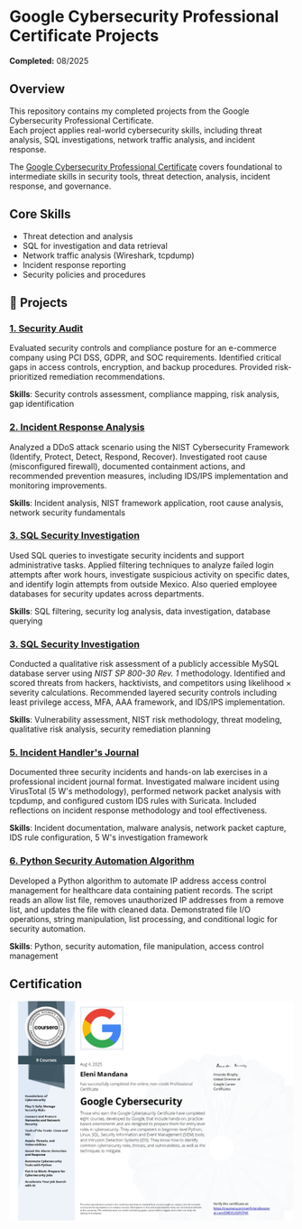 # Google Cybersecurity Professional Certificate Projects 

**Completed:** 08/2025  

## Overview
This repository contains my completed projects from the Google Cybersecurity Professional Certificate.  
Each project applies real-world cybersecurity skills, including threat analysis, SQL investigations, network traffic analysis, and incident response.

The [Google Cybersecurity Professional Certificate](https://www.coursera.org/professional-certificates/google-cybersecurity) covers foundational to intermediate skills in security tools, threat detection, analysis, incident response, and governance. 

## Core Skills
- Threat detection and analysis
- SQL for investigation and data retrieval
- Network traffic analysis (Wireshark, tcpdump)
- Incident response reporting
- Security policies and procedures

## 📁 Projects
### [1. Security Audit](reports/2.%20Controls%20and%20compliance%20checklist.pdf) 

Evaluated security controls and compliance posture for an e-commerce company using PCI DSS, GDPR, and SOC requirements. Identified critical gaps in access controls, encryption, and backup procedures. Provided risk-prioritized remediation recommendations.

**Skills**: Security controls assessment, compliance mapping, risk analysis, gap identification

### [2. Incident Response Analysis](reports/3.%20Incident%20report%20analysis.pdf)
Analyzed a DDoS attack scenario using the NIST Cybersecurity Framework (Identify, Protect, Detect, Respond, Recover). Investigated root cause (misconfigured firewall), documented containment actions, and recommended prevention measures, including IDS/IPS implementation and monitoring improvements.

**Skills**: Incident analysis, NIST framework application, root cause analysis, network security fundamentals

### [3. SQL Security Investigation](reports/reports/4.%20Apply%20filters%20to%20SQ%20queries.pdf)
Used SQL queries to investigate security incidents and support administrative tasks. Applied filtering techniques to analyze failed login attempts after work hours, investigate suspicious activity on specific dates, and identify login attempts from outside Mexico. Also queried employee databases for security updates across departments.

**Skills**: SQL filtering, security log analysis, data investigation, database querying

### [3. SQL Security Investigation](reports/4.%20Apply%20filters%20to%20SQL%20queries.pdf)
Conducted a qualitative risk assessment of a publicly accessible MySQL database server using *NIST SP 800-30 Rev. 1* methodology. Identified and scored threats from hackers, hacktivists, and competitors using likelihood × severity calculations. Recommended layered security controls including least privilege access, MFA, AAA framework, and IDS/IPS implementation.

**Skills**: Vulnerability assessment, NIST risk methodology, threat modeling, qualitative risk analysis, security remediation planning

### [5. Incident Handler's Journal](reports/6.%20Incident%20handlers%20journal.pdf)
Documented three security incidents and hands-on lab exercises in a professional incident journal format. Investigated malware incident using VirusTotal (5 W's methodology), performed network packet analysis with tcpdump, and configured custom IDS rules with Suricata. Included reflections on incident response methodology and tool effectiveness.

**Skills**: Incident documentation, malware analysis, network packet capture, IDS rule configuration, 5 W's investigation framework

### [6. Python Security Automation Algorithm](reports/7.%20Algorithm%20for%20file%20updates%20in%20Python.pdf)
Developed a Python algorithm to automate IP address access control management for healthcare data containing patient records. The script reads an allow list file, removes unauthorized IP addresses from a remove list, and updates the file with cleaned data. Demonstrated file I/O operations, string manipulation, list processing, and conditional logic for security automation.

**Skills**: Python, security automation, file manipulation, access control management

## Certification
![Google Cybersecurity Professional Certificate](certificate/certificate.jpg)
